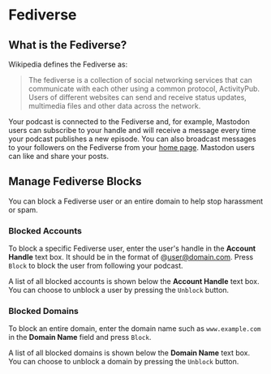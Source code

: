 # Fediverse

## What is the Fediverse?

Wikipedia defines the Fediverse as:

>The fediverse is a collection of social networking services that can communicate with each other using a common 
protocol, ActivityPub. Users of different websites can send and receive status updates, multimedia files and other 
data across the network. 

Your podcast is connected to the Fediverse and, for example, Mastodon users can subscribe to your handle and will 
receive a message every time your podcast publishes a new episode.  You can also broadcast messages to your followers 
on the Fediverse from your [home page](../website/home.md).  Mastodon users can like and share your posts. 

## Manage Fediverse Blocks

You can block a Fediverse user or an entire domain to help stop harassment or spam.

### Blocked Accounts

To block a specific Fediverse user, enter the user's handle in the **Account Handle** text box.  It should be in 
the format of @user@domain.com.  Press `Block` to block the user from following your podcast.

A list of all blocked accounts is shown below the **Account Handle** text box.  You can choose to unblock a user 
by pressing the `Unblock` button.

### Blocked Domains

To block an entire domain, enter the domain name such as `www.example.com` in the **Domain Name** field and press 
`Block`.

A list of all blocked domains is shown below the **Domain Name** text box.  You can choose to unblock a domain 
by pressing the `Unblock` button.